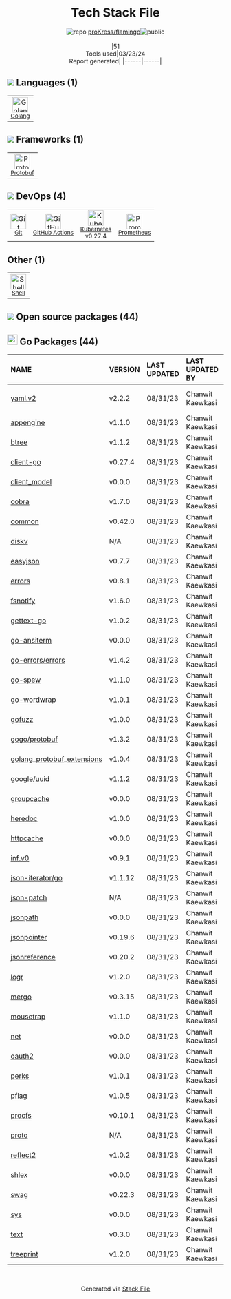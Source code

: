 <!--
&lt;--- Readme.md Snippet without images Start ---&gt;
## Tech Stack
proKress/flamingo is built on the following main stack:

- [Golang](http://golang.org/) – Languages
- [Protobuf](https://developers.google.com/protocol-buffers/) – Serialization Frameworks
- [GitHub Actions](https://github.com/features/actions) – Continuous Integration
- [Kubernetes](http://kubernetes.io/) – Container Tools
- [Prometheus](http://prometheus.io/) – Monitoring Tools
- [Shell](https://en.wikipedia.org/wiki/Shell_script) – Shells

Full tech stack [here](/techstack.md)

&lt;--- Readme.md Snippet without images End ---&gt;

&lt;--- Readme.md Snippet with images Start ---&gt;
## Tech Stack
proKress/flamingo is built on the following main stack:

- <img width='25' height='25' src='https://img.stackshare.io/service/1005/O6AczwfV_400x400.png' alt='Golang'/> [Golang](http://golang.org/) – Languages
- <img width='25' height='25' src='https://img.stackshare.io/service/4393/ma2jqJKH_400x400.png' alt='Protobuf'/> [Protobuf](https://developers.google.com/protocol-buffers/) – Serialization Frameworks
- <img width='25' height='25' src='https://img.stackshare.io/service/11563/actions.png' alt='GitHub Actions'/> [GitHub Actions](https://github.com/features/actions) – Continuous Integration
- <img width='25' height='25' src='https://img.stackshare.io/service/1885/21_d3cvM.png' alt='Kubernetes'/> [Kubernetes](http://kubernetes.io/) – Container Tools
- <img width='25' height='25' src='https://img.stackshare.io/service/2501/default_3cf1b307194b26782be5cb209d30360580ae5b3c.png' alt='Prometheus'/> [Prometheus](http://prometheus.io/) – Monitoring Tools
- <img width='25' height='25' src='https://img.stackshare.io/service/4631/default_c2062d40130562bdc836c13dbca02d318205a962.png' alt='Shell'/> [Shell](https://en.wikipedia.org/wiki/Shell_script) – Shells

Full tech stack [here](/techstack.md)

&lt;--- Readme.md Snippet with images End ---&gt;
-->
<div align="center">

# Tech Stack File
![](https://img.stackshare.io/repo.svg "repo") [proKress/flamingo](https://github.com/proKress/flamingo)![](https://img.stackshare.io/public_badge.svg "public")
<br/><br/>
|51<br/>Tools used|03/23/24 <br/>Report generated|
|------|------|
</div>

## <img src='https://img.stackshare.io/languages.svg'/> Languages (1)
<table><tr>
  <td align='center'>
  <img width='36' height='36' src='https://img.stackshare.io/service/1005/O6AczwfV_400x400.png' alt='Golang'>
  <br>
  <sub><a href="http://golang.org/">Golang</a></sub>
  <br>
  <sub></sub>
</td>

</tr>
</table>

## <img src='https://img.stackshare.io/frameworks.svg'/> Frameworks (1)
<table><tr>
  <td align='center'>
  <img width='36' height='36' src='https://img.stackshare.io/service/4393/ma2jqJKH_400x400.png' alt='Protobuf'>
  <br>
  <sub><a href="https://developers.google.com/protocol-buffers/">Protobuf</a></sub>
  <br>
  <sub></sub>
</td>

</tr>
</table>

## <img src='https://img.stackshare.io/devops.svg'/> DevOps (4)
<table><tr>
  <td align='center'>
  <img width='36' height='36' src='https://img.stackshare.io/service/1046/git.png' alt='Git'>
  <br>
  <sub><a href="http://git-scm.com/">Git</a></sub>
  <br>
  <sub></sub>
</td>

<td align='center'>
  <img width='36' height='36' src='https://img.stackshare.io/service/11563/actions.png' alt='GitHub Actions'>
  <br>
  <sub><a href="https://github.com/features/actions">GitHub Actions</a></sub>
  <br>
  <sub></sub>
</td>

<td align='center'>
  <img width='36' height='36' src='https://img.stackshare.io/service/1885/21_d3cvM.png' alt='Kubernetes'>
  <br>
  <sub><a href="http://kubernetes.io/">Kubernetes</a></sub>
  <br>
  <sub>v0.27.4</sub>
</td>

<td align='center'>
  <img width='36' height='36' src='https://img.stackshare.io/service/2501/default_3cf1b307194b26782be5cb209d30360580ae5b3c.png' alt='Prometheus'>
  <br>
  <sub><a href="http://prometheus.io/">Prometheus</a></sub>
  <br>
  <sub></sub>
</td>

</tr>
</table>

## Other (1)
<table><tr>
  <td align='center'>
  <img width='36' height='36' src='https://img.stackshare.io/service/4631/default_c2062d40130562bdc836c13dbca02d318205a962.png' alt='Shell'>
  <br>
  <sub><a href="https://en.wikipedia.org/wiki/Shell_script">Shell</a></sub>
  <br>
  <sub></sub>
</td>

</tr>
</table>


## <img src='https://img.stackshare.io/group.svg' /> Open source packages (44)</h2>

## <img width='24' height='24' src='https://img.stackshare.io/service/21112/default_1346bbda8fe03e4dce5601323a3ca47a10c1ae36.png'/> Go Packages (44)

|NAME|VERSION|LAST UPDATED|LAST UPDATED BY|LICENSE|VULNERABILITIES|
|:------|:------|:------|:------|:------|:------|
|[yaml.v2](https://pkg.go.dev/gopkg.in/yaml.v2)|v2.2.2|08/31/23|Chanwit Kaewkasi |LGPL-3.0|[CVE-2019-11254](https://github.com/advisories/GHSA-wxc4-f4m6-wwqv) (Moderate)|
|[appengine](https://pkg.go.dev/google.golang.org/appengine)|v1.1.0|08/31/23|Chanwit Kaewkasi |Apache-2.0|N/A|
|[btree](https://pkg.go.dev/github.com/google/btree)|v1.1.2|08/31/23|Chanwit Kaewkasi |Apache-2.0|N/A|
|[client-go](https://pkg.go.dev/k8s.io/client-go)|v0.27.4|08/31/23|Chanwit Kaewkasi |Apache-2.0|N/A|
|[client_model](https://pkg.go.dev/github.com/prometheus/client_model)|v0.0.0|08/31/23|Chanwit Kaewkasi |Apache-2.0|N/A|
|[cobra](https://pkg.go.dev/github.com/spf13/cobra)|v1.7.0|08/31/23|Chanwit Kaewkasi |Apache-2.0|N/A|
|[common](https://pkg.go.dev/github.com/prometheus/common)|v0.42.0|08/31/23|Chanwit Kaewkasi |Apache-2.0|N/A|
|[diskv](https://pkg.go.dev/github.com/peterbourgon/diskv)|N/A|08/31/23|Chanwit Kaewkasi |MIT|N/A|
|[easyjson](https://pkg.go.dev/github.com/mailru/easyjson)|v0.7.7|08/31/23|Chanwit Kaewkasi |MIT|N/A|
|[errors](https://pkg.go.dev/github.com/pkg/errors)|v0.8.1|08/31/23|Chanwit Kaewkasi |BSD-2-Clause|N/A|
|[fsnotify](https://pkg.go.dev/github.com/fsnotify/fsnotify)|v1.6.0|08/31/23|Chanwit Kaewkasi |BSD-3-Clause|N/A|
|[gettext-go](https://pkg.go.dev/github.com/chai2010/gettext-go)|v1.0.2|08/31/23|Chanwit Kaewkasi |BSD-3-Clause|N/A|
|[go-ansiterm](https://pkg.go.dev/github.com/Azure/go-ansiterm)|v0.0.0|08/31/23|Chanwit Kaewkasi |MIT|N/A|
|[go-errors/errors](https://pkg.go.dev/github.com/go-errors/errors)|v1.4.2|08/31/23|Chanwit Kaewkasi |MIT|N/A|
|[go-spew](https://pkg.go.dev/github.com/davecgh/go-spew)|v1.1.0|08/31/23|Chanwit Kaewkasi |ISC|N/A|
|[go-wordwrap](https://pkg.go.dev/github.com/mitchellh/go-wordwrap)|v1.0.1|08/31/23|Chanwit Kaewkasi |MIT|N/A|
|[gofuzz](https://pkg.go.dev/github.com/google/gofuzz)|v1.0.0|08/31/23|Chanwit Kaewkasi |Apache-2.0|N/A|
|[gogo/protobuf](https://pkg.go.dev/github.com/gogo/protobuf)|v1.3.2|08/31/23|Chanwit Kaewkasi |Other|N/A|
|[golang_protobuf_extensions](https://pkg.go.dev/github.com/matttproud/golang_protobuf_extensions)|v1.0.4|08/31/23|Chanwit Kaewkasi |Apache-2.0|N/A|
|[google/uuid](https://pkg.go.dev/github.com/google/uuid)|v1.1.2|08/31/23|Chanwit Kaewkasi |BSD-3-Clause|N/A|
|[groupcache](https://pkg.go.dev/github.com/golang/groupcache)|v0.0.0|08/31/23|Chanwit Kaewkasi |Apache-2.0|N/A|
|[heredoc](https://pkg.go.dev/github.com/MakeNowJust/heredoc)|v1.0.0|08/31/23|Chanwit Kaewkasi |MIT|N/A|
|[httpcache](https://pkg.go.dev/github.com/gregjones/httpcache)|v0.0.0|08/31/23|Chanwit Kaewkasi |MIT|N/A|
|[inf.v0](https://pkg.go.dev/gopkg.in/inf.v0)|v0.9.1|08/31/23|Chanwit Kaewkasi |BSD-3-Clause|N/A|
|[json-iterator/go](https://pkg.go.dev/github.com/json-iterator/go)|v1.1.12|08/31/23|Chanwit Kaewkasi |MIT|N/A|
|[json-patch](https://pkg.go.dev/github.com/evanphx/json-patch)|N/A|08/31/23|Chanwit Kaewkasi |BSD-3-Clause|N/A|
|[jsonpath](https://pkg.go.dev/github.com/exponent-io/jsonpath)|v0.0.0|08/31/23|Chanwit Kaewkasi |MIT|N/A|
|[jsonpointer](https://pkg.go.dev/github.com/go-openapi/jsonpointer)|v0.19.6|08/31/23|Chanwit Kaewkasi |Apache-2.0|N/A|
|[jsonreference](https://pkg.go.dev/github.com/go-openapi/jsonreference)|v0.20.2|08/31/23|Chanwit Kaewkasi |Apache-2.0|N/A|
|[logr](https://pkg.go.dev/github.com/go-logr/logr)|v1.2.0|08/31/23|Chanwit Kaewkasi |Apache-2.0|N/A|
|[mergo](https://pkg.go.dev/github.com/imdario/mergo)|v0.3.15|08/31/23|Chanwit Kaewkasi |BSD-3-Clause|N/A|
|[mousetrap](https://pkg.go.dev/github.com/inconshreveable/mousetrap)|v1.1.0|08/31/23|Chanwit Kaewkasi |Apache-2.0|N/A|
|[net](https://pkg.go.dev/golang.org/x/net)|v0.0.0|08/31/23|Chanwit Kaewkasi |BSD-3-Clause|N/A|
|[oauth2](https://pkg.go.dev/golang.org/x/oauth2)|v0.0.0|08/31/23|Chanwit Kaewkasi |BSD-3-Clause|N/A|
|[perks](https://pkg.go.dev/github.com/beorn7/perks)|v1.0.1|08/31/23|Chanwit Kaewkasi |MIT|N/A|
|[pflag](https://pkg.go.dev/github.com/spf13/pflag)|v1.0.5|08/31/23|Chanwit Kaewkasi |BSD-3-Clause|N/A|
|[procfs](https://pkg.go.dev/github.com/prometheus/procfs)|v0.10.1|08/31/23|Chanwit Kaewkasi |Apache-2.0|N/A|
|[proto](https://pkg.go.dev/github.com/golang/protobuf/proto)|N/A|08/31/23|Chanwit Kaewkasi |BSD-3-Clause|N/A|
|[reflect2](https://pkg.go.dev/github.com/modern-go/reflect2)|v1.0.2|08/31/23|Chanwit Kaewkasi |Apache-2.0|N/A|
|[shlex](https://pkg.go.dev/github.com/google/shlex)|v0.0.0|08/31/23|Chanwit Kaewkasi |Apache-2.0|N/A|
|[swag](https://pkg.go.dev/github.com/go-openapi/swag)|v0.22.3|08/31/23|Chanwit Kaewkasi |Apache-2.0|N/A|
|[sys](https://pkg.go.dev/golang.org/x/sys)|v0.0.0|08/31/23|Chanwit Kaewkasi |BSD-3-Clause|N/A|
|[text](https://pkg.go.dev/golang.org/x/text)|v0.3.0|08/31/23|Chanwit Kaewkasi |BSD-3-Clause|N/A|
|[treeprint](https://pkg.go.dev/github.com/xlab/treeprint)|v1.2.0|08/31/23|Chanwit Kaewkasi |MIT|N/A|

<br/>
<div align='center'>

Generated via [Stack File](https://github.com/marketplace/stack-file)
